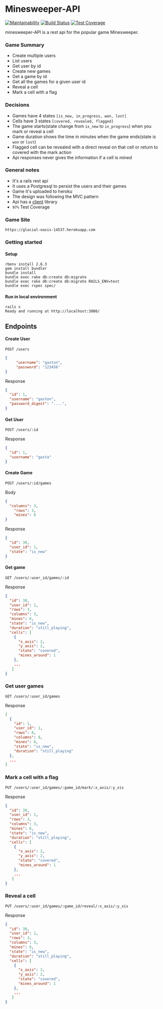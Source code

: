 # Minesweeper-API 

[![Maintainability](https://api.codeclimate.com/v1/badges/7422b556dba761416724/maintainability)](https://codeclimate.com/github/gcoria/Minesweeper-API/maintainability) [![Build Status](https://travis-ci.com/gcoria/Minesweeper-API.svg?branch=master)](https://travis-ci.com/gcoria/Minesweeper-API) [![Test Coverage](https://api.codeclimate.com/v1/badges/7422b556dba761416724/test_coverage)](https://codeclimate.com/github/gcoria/Minesweeper-API/test_coverage)

minesweeper-API is a rest api for the popular game Minesweeper.

### Game Summary
- Create multiple users
- List users
- Get user by id 
- Create new games
- Get a game by id
- Get all the games for a given user id
- Reveal a cell
- Mark a cell with a flag

### Decisions
- Games have 4 states `[is_new, in_progress, won, lost]`
- Cells have 3 states `[covered, revealed, flagged]`
- The game starts(state change from `is_new` to `in_progress`) when you mark or reveal a cell
- Game duration shows the time in minutes when the game ends(state is `won` or `lost`)
- Flagged cell can be revealed with a direct reveal on that cell or return to covered with the mark action
- Api responses never gives the information if a cell is mined 

### General notes
- It's a rails rest api
- It uses a Postgresql to persist the users and their games
- Game it's uploaded to heroku
- The design was following the MVC pattern
- Api has a [client](client.md) library
- `97%` Test Coverage


### Game Site 
```
https://glacial-oasis-14537.herokuapp.com
```

### Getting started

#### Setup
```
rbenv install 2.6.3
gem install bundler
bundle install
bundle exec rake db:create db:migrate
bundle exec rake db:create db:migrate RAILS_ENV=test
bundle exec rspec spec/
```

#### Run in local environment
```
rails s
Ready and running at http://localhost:3000/
```


## Endpoints 

#### Create User
```http
POST /users
```

```json
{
	 "username": "gaston",
	 "password": "123456"
}
```
Response
```json
{
  "id": 1,
  "username": "gaston",
  "password_digest": "....",
}
```

#### Get User
```http
POST /users/:id
```
Response
```json
{
  "id": 1,
  "username": "gasta"
}
```

#### Create Game
```http
POST /users/:id/games
```
Body

```json
{
  "columns": 3,
	"rows": 3,
	"mines": 6
}
```

Response
```json
{
  "id": 30,
  "user_id": 1,
  "state": "is_new"
}
```

#### Get game
```http
GET /users/:user_id/games/:id
```
Response
```json
{
  "id": 30,
  "user_id": 1,
  "rows": 3,
  "columns": 3,
  "mines": 6,
  "state": "is_new",
  "duration": "still_playing",
  "cells": [
    {
      "x_axis": 2,
      "y_axis": 2,
      "state": "covered",
      "mines_around": 1
    },
    ...
   ] 
}
```
### Get user games

```http
GET /users/:user_id/games
```
Response
```json
[
  {
    "id": 1,
    "user_id": 1,
    "rows": 8,
    "columns": 8,
    "mines": 8,
    "state": "is_new",
    "duration": "still_playing"
  },
  ...
]
```

### Mark a cell with a flag
```http
PUT /users/:user_id/games/:game_id/mark/:x_axis/:y_xis
```
Response
```json
{
  "id": 30,
  "user_id": 1,
  "rows": 3,
  "columns": 3,
  "mines": 6,
  "state": "is_new",
  "duration": "still_playing",
  "cells": [
    {
      "x_axis": 2,
      "y_axis": 2,
      "state": "covered",
      "mines_around": 1
    },
    ...
   ] 
}
```

### Reveal a cell
```http
PUT /users/:user_id/games/:game_id/reveal/:x_axis/:y_xis
```
Response
```json
{
  "id": 30,
  "user_id": 1,
  "rows": 3,
  "columns": 3,
  "mines": 6,
  "state": "is_new",
  "duration": "still_playing",
  "cells": [
    {
      "x_axis": 2,
      "y_axis": 2,
      "state": "covered",
      "mines_around": 1
    },
    ...
   ] 
}
```


